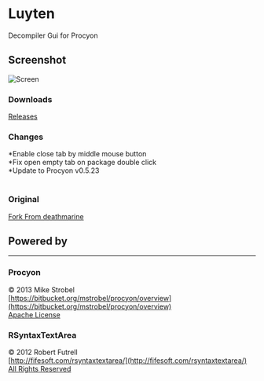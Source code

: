 Luyten
======
Decompiler Gui for Procyon<br>

## Screenshot
![Screen](http://puu.sh/3Ak9r.jpg)

### Downloads
[Releases](https://github.com/b0omm/Luyten/releases)<br>

### Changes
*Enable close tab by middle mouse button<br>
*Fix open empty tab on package double click<br>
*Update to Procyon v0.5.23<br><br>

### Original
[Fork From deathmarine](https://github.com/deathmarine/Luyten)<br>

## Powered by 
*****
### Procyon
&copy; 2013 Mike Strobel<br>
[https://bitbucket.org/mstrobel/procyon/overview](https://bitbucket.org/mstrobel/procyon/overview)<br>
[Apache License](https://github.com/deathmarine/Luyten/blob/master/distfiles/Procyon.License.txt)<br>

### RSyntaxTextArea
&copy; 2012 Robert Futrell<br>
[http://fifesoft.com/rsyntaxtextarea/](http://fifesoft.com/rsyntaxtextarea/)<br>
[All Rights Reserved](https://github.com/deathmarine/Luyten/blob/master/distfiles/RSyntaxTextArea.License.txt)<br>
